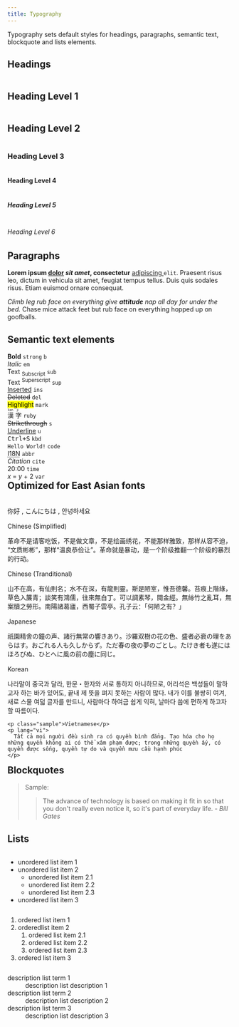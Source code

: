 ```yaml
---
title: Typography
---
```


<p>
  Typography sets default styles for headings, paragraphs, semantic text,
  blockquote and lists elements.
</p>

## Headings

<article class="sample">
  <div class="column">
    <h1>Heading Level 1</h1>
  </div>

  <div class="column">
    <h2>Heading Level 2</h2>
  </div>

  <div class="column">
    <h3>Heading Level 3</h3>
  </div>

  <div class="column">
    <h4>Heading Level 4</h4>
  </div>

  <div class="column">
    <h5>Heading Level 5</h5>
  </div>

  <div class="column">
    <h6>Heading Level 6</h6>
  </div>

</article>

## Paragraphs

**Lorem ipsum [dolor](.) _sit amet_, consectetur** [ adipiscing ](/typography)`elit`. Praesent risus leo, dictum in vehicula sit amet, feugiat tempus tellus. Duis quis sodales risus. Etiam euismod ornare consequat.

_Climb leg rub face on everything give **attitude** nap all day for under the bed._
Chase mice attack feet but rub face on everything hopped up on goofballs.

## Semantic text elements

<div class="demo">
  <div class="column _half">
    <strong>Bold</strong>
    <code class="right">strong</code>
    <code class="right">b</code>
  </div>
  <div class="column _half">
    <em>Italic</em>
    <code class="right">em</code>
  </div>
  <div class="column _half">
    Text
    <sub>Subscript</sub>
    <code class="right">sub</code>
  </div>
  <div class="column _half">
    Text
    <sup>Superscript</sup>
    <code class="right">sup</code>
  </div>
  <div class="column _half">
    <ins>Inserted</ins>
    <code class="right">ins</code>
  </div>
  <div class="column _half">
    <del>Deleted</del>
    <code class="right">del</code>
  </div>

  <div class="column _half">
    <mark>Highlight</mark>
    <code class="right">mark</code>
  </div>
  <div class="column _half">
    <ruby>
      漢
      <rt>kan</rt>
      字
      <rt>ji</rt>
    </ruby>
    <code class="right">ruby</code>
  </div>
  <div class="column _half">
    <s>Strikethrough</s>
    <code class="right">s</code>
  </div>
  <div class="column _half">
    <u>Underline</u>
    <code class="right">u</code>
  </div>
  <div class="column _half">
    <kbd>Ctrl+S</kbd>
    <code class="right">kbd</code>
  </div>
  <div class="column _half">
    <code>Hello World!</code>
    <code class="right">code</code>
  </div>

  <div class="column _half">
    <abbr title="Internationalization">I18N</abbr>
    <code class="right">abbr</code>
  </div>
  <div class="column _half">
    <cite>Citation</cite>
    <code class="right">cite</code>
  </div>

  <div class="column _half">
    <time>20:00</time>
    <code class="right">time</code>
  </div>
  <div class="column _half">
    <var>x</var>
    =
    <var>y</var>
    + 2
    <code class="right">var</code>
  </div>

</div>

## Optimized for East Asian fonts

<div class="demo">
  <div class="column">
    <p lang="zh" class="sample">
      <span>你好</span>
      ,
      <span>こんにちは</span>
      ,
      <span>안녕하세요</span>
    </p>
    <p class="sample">Chinese (Simplified)</p>
    <p lang="zh">
      革命不是请客吃饭，不是做文章，不是绘画绣花，不能那样雅致，那样从容不迫，“文质彬彬”，那样“温良恭俭让”。革命就是暴动，是一个阶级推翻一个阶级的暴烈的行动。
    </p>
    <p class="sample">Chinese (Tranditional)</p>
    <p lang="zh">
      山不在高，有仙則名；水不在深，有龍則靈。斯是陋室，惟吾德馨。苔痕上階綠，草色入簾青；談笑有鴻儒，往來無白丁。可以調素琴，閱金經。無絲竹之亂耳，無案牘之勞形。南陽諸葛廬，西蜀子雲亭。孔子云：「何陋之有？」
    </p>
    <p class="sample">Japanese</p>
    <p lang="ja">
      祇園精舎の鐘の声、諸行無常の響きあり。沙羅双樹の花の色、盛者必衰の理をあらはす。おごれる人も久しからず。ただ春の夜の夢のごとし。たけき者も遂にはほろびぬ、ひとへ‌​に風の前の塵に同じ。
    </p>
    <p class="sample">Korean</p>
    <p lang="kr">
      나라말이 중국과 달라, 한문・한자와 서로 통하지 아니하므로, 어리석은
      백성들이 말하고자 하는 바가 있어도, 끝내 제 뜻을 펴지 못하는 사람이
      많다. 내가 이를 불쌍히 여겨, 새로 스물 여덟 글자를 만드니, 사람마다
      하여금 쉽게 익혀, 날마다 씀에 편하게 하고자 할 따름이다.
    </p>

    <p class="sample">Vietnamese</p>
    <p lang="vi">
      Tất cả mọi người đều sinh ra có quyền bình đẳng. Tạo hóa cho họ những quyền không ai có thể xâm phạm được; trong những quyền ấy, có quyền được sống, quyền tự do và quyền mưu cầu hạnh phúc
    </p>

  </div>
</div>

## Blockquotes

> Sample:
>
> > The advance of technology is based on making it fit in so that you don't really even notice it, so it's part of everyday life.
> > <cite>- Bill Gates</cite>

## Lists

<div class="demo m-typo">
  <div class="column _third">
    <ul>
      <li>unordered list item 1</li>
      <li>
        unordered list item 2
        <ul>
          <li>unordered list item 2.1</li>
          <li>unordered list item 2.2</li>
          <li>unordered list item 2.3</li>
        </ul>
      </li>
      <li>unordered list item 3</li>
    </ul>
  </div>

  <div class="column _third">
    <ol>
      <li>ordered list item 1</li>
      <li>
        orderedlist item 2
        <ol>
          <li>ordered list item 2.1</li>
          <li>ordered list item 2.2</li>
          <li>ordered list item 2.3</li>
        </ol>
      </li>
      <li>ordered list item 3</li>
    </ol>
  </div>

  <div class="column _third">
    <dl>
      <dt>description list term 1</dt>
      <dd>description list description 1</dd>
      <dt>description list term 2</dt>
      <dd>description list description 2</dd>
      <dt>description list term 3</dt>
      <dd>description list description 3</dd>
    </dl>
  </div>

</div>

<style lang="scss">
  .demo {
    @include flow();
    margin-bottom: 1rem;
  }

  .right {
    margin-left: gap(2);
  }

  .column {
    float: left;
    width: 100%;

    &._third {
      @include screen-min(sm) {
        width: 33%;
      }
    }

    &._half {
      @include screen-min(sm) {
        width: 50%;
      }
    }
  }

  .sample {
    // font-weight: bold;
    // @include fgcolor(neutral, 2);
    margin-top: 1rem;
    @include flow();
  }
</style>
